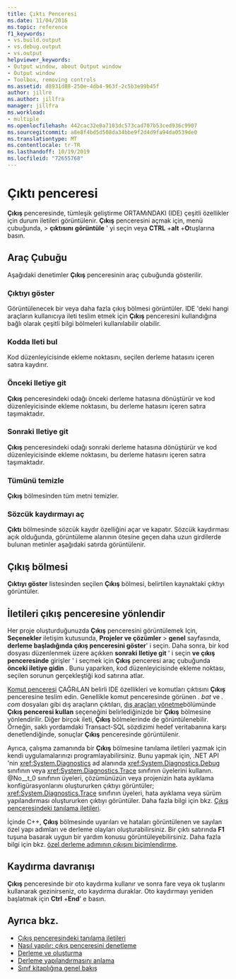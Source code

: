 ```yaml
---
title: Çıktı Penceresi
ms.date: 11/04/2016
ms.topic: reference
f1_keywords:
- vs.build.output
- vs.debug.output
- vs.output
helpviewer_keywords:
- Output window, about Output window
- Output window
- Toolbox, removing controls
ms.assetid: d8931d88-250e-4db4-963f-2c5b3e99b45f
author: jillre
ms.author: jillfra
manager: jillfra
ms.workload:
- multiple
ms.openlocfilehash: 442cac32e0a7103dc573cad707b53ced936c9907
ms.sourcegitcommit: a8e8f4bd5d508da34bbe9f2d4d9fa94da0539de0
ms.translationtype: MT
ms.contentlocale: tr-TR
ms.lasthandoff: 10/19/2019
ms.locfileid: "72655768"
---
```

# <a name="output-window"></a>Çıktı penceresi

**Çıkış** penceresinde, tümleşik geliştirme ORTAMıNDAKI (IDE) çeşitli özellikler için durum iletileri görüntülenir. **Çıkış** penceresini açmak için, menü çubuğunda,  > **çıktısını** **görüntüle** ' yi seçin veya **CTRL** +**alt** +**O**tuşlarına basın.

## <a name="toolbar"></a>Araç Çubuğu

Aşağıdaki denetimler **Çıkış** penceresinin araç çubuğunda gösterilir.

### <a name="show-output-from"></a>Çıktıyı göster

Görüntülenecek bir veya daha fazla çıkış bölmesi görüntüler. IDE 'deki hangi araçların kullanıcıya ileti teslim etmek için **Çıkış** penceresini kullandığına bağlı olarak çeşitli bilgi bölmeleri kullanılabilir olabilir.

### <a name="find-message-in-code"></a>Kodda Ileti bul

Kod düzenleyicisinde ekleme noktasını, seçilen derleme hatasını içeren satıra kaydırır.

### <a name="go-to-previous-message"></a>Önceki Iletiye git

**Çıkış** penceresindeki odağı önceki derleme hatasına dönüştürür ve kod düzenleyicisinde ekleme noktasını, bu derleme hatasını içeren satıra taşımaktadır.

### <a name="go-to-next-message"></a>Sonraki Iletiye git

**Çıkış** penceresindeki odağı sonraki derleme hatasına dönüştürür ve kod düzenleyicisinde ekleme noktasını, bu derleme hatasını içeren satıra taşımaktadır.

### <a name="clear-all"></a>Tümünü temizle

**Çıkış** bölmesinden tüm metni temizler.

### <a name="toggle-word-wrap"></a>Sözcük kaydırmayı aç

**Çıktı** bölmesinde sözcük kaydır özelliğini açar ve kapatır. Sözcük kaydırması açık olduğunda, görüntüleme alanının ötesine geçen daha uzun girdilerde bulunan metinler aşağıdaki satırda görüntülenir.

## <a name="output-pane"></a>Çıkış bölmesi

**Çıktıyı göster** listesinden seçilen **Çıkış** bölmesi, belirtilen kaynaktaki çıktıyı görüntüler.

## <a name="route-messages-to-the-output-window"></a>İletileri çıkış penceresine yönlendir

Her proje oluşturduğunuzda **Çıkış** penceresini görüntülemek Için, **Seçenekler** iletişim kutusunda, **Projeler ve çözümler**  > **genel** sayfasında, **derleme başladığında çıkış penceresini göster**' i seçin. Daha sonra, bir kod dosyası düzenlenmek üzere açıkken **sonraki Iletiye git** ' i seçin **ve çıkış penceresinde** girişler ' i seçmek için **Çıkış** penceresi araç çubuğunda **önceki iletiye gidin** . Bunu yaparken, kod düzenleyicisinde ekleme noktası, seçilen sorunun gerçekleştiği kod satırına atlar.

[Komut penceresi](../../ide/reference/command-window.md) ÇAĞRıLAN belirli IDE özellikleri ve komutları çıktısını **Çıkış** penceresine teslim edin. Genellikle komut penceresinde görünen *. bat* ve *. com* dosyaları gibi dış araçların çıktıları, [dış araçları yönetme](../../ide/managing-external-tools.md)bölümünde **Çıkış penceresi kullan** seçeneğini belirlediğinizde bir **Çıkış** bölmesine yönlendirilir. Diğer birçok ileti, **Çıkış** bölmelerinde de görüntülenebilir. Örneğin, saklı yordamdaki Transact-SQL sözdizimi hedef veritabanına karşı denetlendiğinde, sonuçlar **Çıkış** penceresinde görüntülenir.

Ayrıca, çalışma zamanında bir **Çıkış** bölmesine tanılama iletileri yazmak için kendi uygulamalarınızı programlayabilirsiniz. Bunu yapmak için, .NET API 'nin <xref:System.Diagnostics> ad alanında <xref:System.Diagnostics.Debug> sınıfının veya <xref:System.Diagnostics.Trace> sınıfının üyelerini kullanın. @No__t_0 sınıfının üyeleri, çözümünüzün veya projenizin hata ayıklama konfigürasyonlarını oluştururken çıktıyı görüntüler; <xref:System.Diagnostics.Trace> sınıfının üyeleri, hata ayıklama veya sürüm yapılandırması oluştururken çıktıyı görüntüler. Daha fazla bilgi için bkz. [Çıkış penceresindeki tanılama iletileri](../../debugger/diagnostic-messages-in-the-output-window.md).

İçinde C++, **Çıkış** bölmesinde uyarıları ve hataları görüntülenen ve sayılan özel yapı adımları ve derleme olayları oluşturabilirsiniz. Bir çıktı satırında **F1** tuşuna basarak uygun bir yardım konusu görüntüleyebilirsiniz. Daha fazla bilgi için bkz. [özel derleme adımının çıkışını biçimlendirme](/cpp/build/formatting-the-output-of-a-custom-build-step-or-build-event).

## <a name="scroll-behavior"></a>Kaydırma davranışı

**Çıkış** penceresinde bir oto kaydırma kullanır ve sonra fare veya ok tuşlarını kullanarak gezinirseniz, oto kaydırma duraklar. Oto kaydırmayı yeniden başlatmak için **Ctrl** +**End**' e basın.

## <a name="see-also"></a>Ayrıca bkz.

- [Çıkış penceresindeki tanılama iletileri](../../debugger/diagnostic-messages-in-the-output-window.md)
- [Nasıl yapılır: çıkış penceresini denetleme](https://msdn.microsoft.com/Library/91aebd15-8854-4a7a-9f7d-57376fb4e858)
- [Derleme ve oluşturma](../../ide/compiling-and-building-in-visual-studio.md)
- [Derleme yapılandırmasını anlama](../../ide/understanding-build-configurations.md)
- [Sınıf kitaplığına genel bakış](/dotnet/standard/class-library-overview)